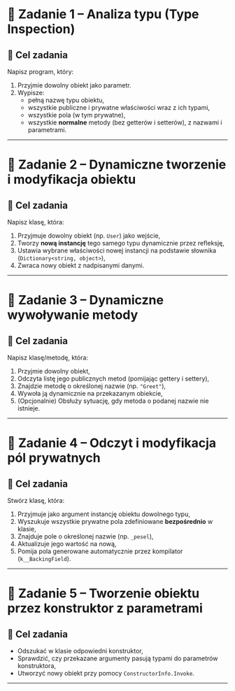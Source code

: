 # 🧩 Zadanie 1 – Analiza typu (Type Inspection)

## 🎯 Cel zadania

Napisz program, który:

1. Przyjmie dowolny obiekt jako parametr.
2. Wypisze:
   - pełną nazwę typu obiektu,
   - wszystkie publiczne i prywatne właściwości wraz z ich typami,
   - wszystkie pola (w tym prywatne),
   - wszystkie **normalne** metody (bez getterów i setterów), z nazwami i parametrami.

---

# 🧩 Zadanie 2 – Dynamiczne tworzenie i modyfikacja obiektu

## 🎯 Cel zadania

Napisz klasę, która:

1. Przyjmuje dowolny obiekt (np. `User`) jako wejście,
2. Tworzy **nową instancję** tego samego typu dynamicznie przez refleksję,
3. Ustawia wybrane właściwości nowej instancji na podstawie słownika (`Dictionary<string, object>`),
4. Zwraca nowy obiekt z nadpisanymi danymi.

---

# 🧩 Zadanie 3 – Dynamiczne wywoływanie metody

## 🎯 Cel zadania

Napisz klasę/metodę, która:

1. Przyjmie dowolny obiekt,
2. Odczyta listę jego publicznych metod (pomijając gettery i settery),
3. Znajdzie metodę o określonej nazwie (np. `"Greet"`),
4. Wywoła ją dynamicznie na przekazanym obiekcie,
5. (Opcjonalnie) Obsłuży sytuację, gdy metoda o podanej nazwie nie istnieje.

---

# 🧩 Zadanie 4 – Odczyt i modyfikacja pól prywatnych

## 🎯 Cel zadania

Stwórz klasę, która:

1. Przyjmuje jako argument instancję obiektu dowolnego typu,
2. Wyszukuje wszystkie prywatne pola zdefiniowane **bezpośrednio** w klasie,
3. Znajduje pole o określonej nazwie (np. `_pesel`),
4. Aktualizuje jego wartość na nową,
5. Pomija pola generowane automatycznie przez kompilator (`k__BackingField`).

---

# 🧩 Zadanie 5 – Tworzenie obiektu przez konstruktor z parametrami

## 🎯 Cel zadania

- Odszukać w klasie odpowiedni konstruktor,
- Sprawdzić, czy przekazane argumenty pasują typami do parametrów konstruktora,
- Utworzyć nowy obiekt przy pomocy `ConstructorInfo.Invoke`.

---